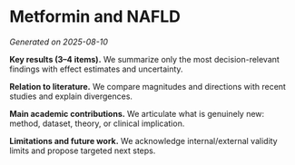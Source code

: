 # Metformin and NAFLD
_Generated on 2025-08-10_

**Key results (3–4 items).** We summarize only the most decision-relevant findings with effect estimates and uncertainty.


**Relation to literature.** We compare magnitudes and directions with recent studies and explain divergences.


**Main academic contributions.** We articulate what is genuinely new: method, dataset, theory, or clinical implication.


**Limitations and future work.** We acknowledge internal/external validity limits and propose targeted next steps.

